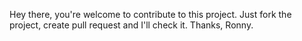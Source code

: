 Hey there, you're welcome to contribute to this project.
Just fork the project, create pull request and I'll check it.
Thanks, 
Ronny.
